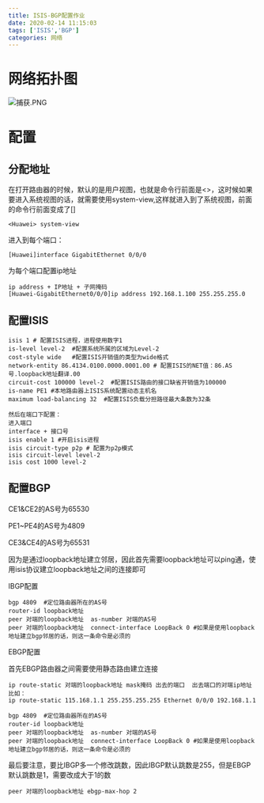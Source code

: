 ```yaml
---
title: ISIS-BGP配置作业
date: 2020-02-14 11:15:03
tags: ['ISIS','BGP']
categories: 网络
---
```




# 网络拓扑图
![捕获.PNG](http://ww1.sinaimg.cn/large/006eDJDNly1gbvrbro5nfj317l0liagt.jpg)


# 配置

## 分配地址
在打开路由器的时候，默认的是用户视图，也就是命令行前面是<>，这时候如果要进入系统视图的话，就需要使用system-view,这样就进入到了系统视图，前面的命令行前面变成了[]
```
<Huawei> system-view
```

进入到每个端口：
```
[Huawei]interface GigabitEthernet 0/0/0
```

为每个端口配置ip地址
```
ip address + IP地址 + 子网掩码
[Huawei-GigabitEthernet0/0/0]ip address 192.168.1.100 255.255.255.0
```

## 配置ISIS
```
isis 1 # 配置ISIS进程，进程使用数字1
is-level level-2  #配置系统所属的区域为Level-2
cost-style wide   #配置ISIS开销值的类型为wide格式
network-entity 86.4134.0100.0000.0001.00 # 配置ISIS的NET值：86.AS号.loopback地址翻译.00
circuit-cost 100000 level-2  #配置ISIS路由的接口缺省开销值为100000
is-name PE1 #本地路由器上ISIS系统配置动态主机名
maximum load-balancing 32  #配置ISIS负载分担路径最大条数为32条

然后在端口下配置：
进入端口
interface + 接口号
isis enable 1 #开启isis进程
isis circuit-type p2p # 配置为p2p模式
isis circuit-level level-2
isis cost 1000 level-2 

```



## 配置BGP

CE1&CE2的AS号为65530

PE1~PE4的AS号为4809

CE3&CE4的AS号为65531

因为是通过loopback地址建立邻居，因此首先需要loopback地址可以ping通，使用isis协议建立loopback地址之间的连接即可

IBGP配置
```
bgp 4809  #定位路由器所在的AS号
router-id loopback地址     
peer 对端的loopback地址  as-number 对端的AS号
peer 对端的loopback地址  connect-interface LoopBack 0 #如果是使用loopback地址建立bgp邻居的话，则这一条命令是必须的
```

EBGP配置

首先EBGP路由器之间需要使用静态路由建立连接
```
ip route-static 对端的loopback地址 mask掩码 出去的端口  出去端口的对端ip地址
比如：
ip route-static 115.168.1.1 255.255.255.255 Ethernet 0/0/0 192.168.1.1
```
```
bgp 4809  #定位路由器所在的AS号
router-id loopback地址     
peer 对端的loopback地址  as-number 对端的AS号
peer 对端的loopback地址  connect-interface LoopBack 0 #如果是使用loopback地址建立bgp邻居的话，则这一条命令是必须的
```
最后要注意，要比IBGP多一个修改跳数，因此IBGP默认跳数是255，但是EBGP默认跳数是1，需要改成大于1的数
```
peer 对端的loopback地址 ebgp-max-hop 2
```